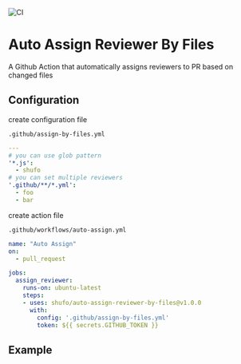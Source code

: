 ![CI](https://github.com/shufo/auto-assign-reviewer-by-assignee/workflows/CI/badge.svg)

# Auto Assign Reviewer By Files

A Github Action that automatically assigns reviewers to PR based on changed files

## Configuration

create configuration file

`.github/assign-by-files.yml`

```yaml
---
# you can use glob pattern
'*.js':
  - shufo
# you can set multiple reviewers
'.github/**/*.yml':
  - foo
  - bar
```

create action file

`.github/workflows/auto-assign.yml`

```yaml
name: "Auto Assign"
on:
  - pull_request

jobs:
  assign_reviewer:
    runs-on: ubuntu-latest
    steps:
    - uses: shufo/auto-assign-reviewer-by-files@v1.0.0
      with:
        config: '.github/assign-by-files.yml'
        token: ${{ secrets.GITHUB_TOKEN }}
```

## Example